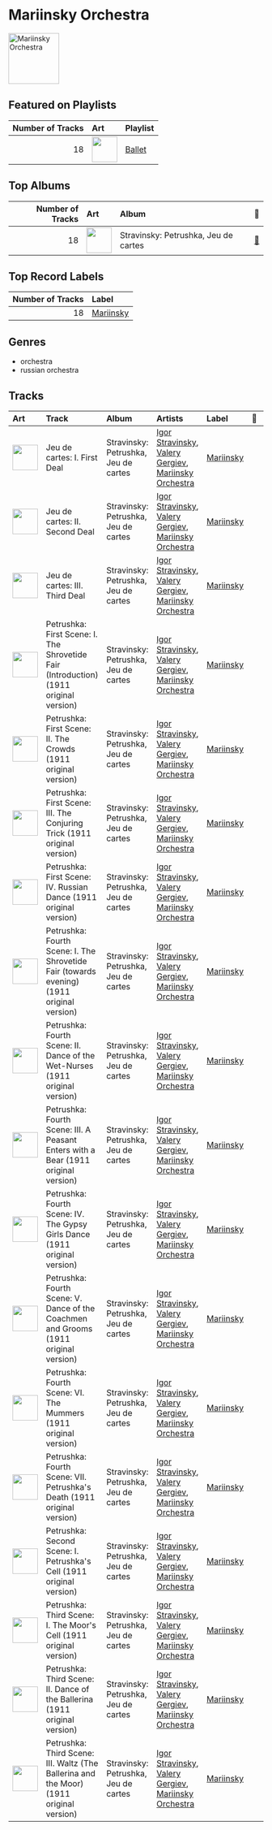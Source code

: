 
# Mariinsky Orchestra


<img src="https://i.scdn.co/image/ab6761610000e5eb0065f11220ca4bb030bffb72" alt="Mariinsky Orchestra" width="100" />

## Featured on Playlists
|   Number of Tracks | Art                                                                                                                                                                                                                         | Playlist                                  |
|-------------------:|:----------------------------------------------------------------------------------------------------------------------------------------------------------------------------------------------------------------------------|:------------------------------------------|
|                 18 | <img src="https://mosaic.scdn.co/640/ab67616d0000b2733620c09ca7ca202e676b783bab67616d0000b2733dc87408b73e227ec72eeab3ab67616d0000b2739daaa54cc50b6359ff1dc7a3ab67616d0000b273f0eb5b09e87f24415266d723" alt="" width="50" /> | [Ballet](../playlists/ballet/overview.md) |
## Top Albums

|   Number of Tracks | Art                                                                                              | Album                                | 🔗                                                          |
|-------------------:|:-------------------------------------------------------------------------------------------------|:-------------------------------------|:-----------------------------------------------------------|
|                 18 | <img src="https://i.scdn.co/image/ab67616d0000b2736d425516ed4317947a4f48af" alt="" width="50" /> | Stravinsky: Petrushka, Jeu de cartes | [🔗](https://open.spotify.com/album/19fQbFNjlfXgBAFqftKzWA) |

## Top Record Labels

|   Number of Tracks | Label                               |
|-------------------:|:------------------------------------|
|                 18 | [Mariinsky](../labels/mariinsky.md) |

## Genres

- orchestra
- russian orchestra

## Tracks

| Art                                                                                              | Track                                                                                     | Album                                | Artists                                                                                                                   | Label                               | 💚   | 🔗                                                          |
|:-------------------------------------------------------------------------------------------------|:------------------------------------------------------------------------------------------|:-------------------------------------|:--------------------------------------------------------------------------------------------------------------------------|:------------------------------------|:----|:-----------------------------------------------------------|
| <img src="https://i.scdn.co/image/ab67616d0000b2736d425516ed4317947a4f48af" alt="" width="50" /> | Jeu de cartes: I. First Deal                                                              | Stravinsky: Petrushka, Jeu de cartes | [Igor Stravinsky](igor_stravinsky.md), [Valery Gergiev](valery_gergiev.md), [Mariinsky Orchestra](mariinsky_orchestra.md) | [Mariinsky](../labels/mariinsky.md) |     | [🔗](https://open.spotify.com/track/3GLlyHxs9jj5OJtRUw7krB) |
| <img src="https://i.scdn.co/image/ab67616d0000b2736d425516ed4317947a4f48af" alt="" width="50" /> | Jeu de cartes: II. Second Deal                                                            | Stravinsky: Petrushka, Jeu de cartes | [Igor Stravinsky](igor_stravinsky.md), [Valery Gergiev](valery_gergiev.md), [Mariinsky Orchestra](mariinsky_orchestra.md) | [Mariinsky](../labels/mariinsky.md) |     | [🔗](https://open.spotify.com/track/01sFYbEnNAR4ZBChyKR1XG) |
| <img src="https://i.scdn.co/image/ab67616d0000b2736d425516ed4317947a4f48af" alt="" width="50" /> | Jeu de cartes: III. Third Deal                                                            | Stravinsky: Petrushka, Jeu de cartes | [Igor Stravinsky](igor_stravinsky.md), [Valery Gergiev](valery_gergiev.md), [Mariinsky Orchestra](mariinsky_orchestra.md) | [Mariinsky](../labels/mariinsky.md) |     | [🔗](https://open.spotify.com/track/1RmGFbd7C1jv5oBNRHX7cv) |
| <img src="https://i.scdn.co/image/ab67616d0000b2736d425516ed4317947a4f48af" alt="" width="50" /> | Petrushka: First Scene: I. The Shrovetide Fair (Introduction) (1911 original version)     | Stravinsky: Petrushka, Jeu de cartes | [Igor Stravinsky](igor_stravinsky.md), [Valery Gergiev](valery_gergiev.md), [Mariinsky Orchestra](mariinsky_orchestra.md) | [Mariinsky](../labels/mariinsky.md) |     | [🔗](https://open.spotify.com/track/0aRVTTqvik5P7H0WrUwIhu) |
| <img src="https://i.scdn.co/image/ab67616d0000b2736d425516ed4317947a4f48af" alt="" width="50" /> | Petrushka: First Scene: II. The Crowds (1911 original version)                            | Stravinsky: Petrushka, Jeu de cartes | [Igor Stravinsky](igor_stravinsky.md), [Valery Gergiev](valery_gergiev.md), [Mariinsky Orchestra](mariinsky_orchestra.md) | [Mariinsky](../labels/mariinsky.md) |     | [🔗](https://open.spotify.com/track/2Rb1R3QTqNACnDrwZdt5Ic) |
| <img src="https://i.scdn.co/image/ab67616d0000b2736d425516ed4317947a4f48af" alt="" width="50" /> | Petrushka: First Scene: III. The Conjuring Trick (1911 original version)                  | Stravinsky: Petrushka, Jeu de cartes | [Igor Stravinsky](igor_stravinsky.md), [Valery Gergiev](valery_gergiev.md), [Mariinsky Orchestra](mariinsky_orchestra.md) | [Mariinsky](../labels/mariinsky.md) |     | [🔗](https://open.spotify.com/track/5Ngr7bpBvlYNojEpw72eJ7) |
| <img src="https://i.scdn.co/image/ab67616d0000b2736d425516ed4317947a4f48af" alt="" width="50" /> | Petrushka: First Scene: IV. Russian Dance (1911 original version)                         | Stravinsky: Petrushka, Jeu de cartes | [Igor Stravinsky](igor_stravinsky.md), [Valery Gergiev](valery_gergiev.md), [Mariinsky Orchestra](mariinsky_orchestra.md) | [Mariinsky](../labels/mariinsky.md) |     | [🔗](https://open.spotify.com/track/44YT5PBqXUE1mCPBZWX7J4) |
| <img src="https://i.scdn.co/image/ab67616d0000b2736d425516ed4317947a4f48af" alt="" width="50" /> | Petrushka: Fourth Scene: I. The Shrovetide Fair (towards evening) (1911 original version) | Stravinsky: Petrushka, Jeu de cartes | [Igor Stravinsky](igor_stravinsky.md), [Valery Gergiev](valery_gergiev.md), [Mariinsky Orchestra](mariinsky_orchestra.md) | [Mariinsky](../labels/mariinsky.md) |     | [🔗](https://open.spotify.com/track/14GWS0o1EeFbGi10ZfdIHi) |
| <img src="https://i.scdn.co/image/ab67616d0000b2736d425516ed4317947a4f48af" alt="" width="50" /> | Petrushka: Fourth Scene: II. Dance of the Wet-Nurses (1911 original version)              | Stravinsky: Petrushka, Jeu de cartes | [Igor Stravinsky](igor_stravinsky.md), [Valery Gergiev](valery_gergiev.md), [Mariinsky Orchestra](mariinsky_orchestra.md) | [Mariinsky](../labels/mariinsky.md) |     | [🔗](https://open.spotify.com/track/1doCWMqKSAD9mVLD2nulpq) |
| <img src="https://i.scdn.co/image/ab67616d0000b2736d425516ed4317947a4f48af" alt="" width="50" /> | Petrushka: Fourth Scene: III. A Peasant Enters with a Bear (1911 original version)        | Stravinsky: Petrushka, Jeu de cartes | [Igor Stravinsky](igor_stravinsky.md), [Valery Gergiev](valery_gergiev.md), [Mariinsky Orchestra](mariinsky_orchestra.md) | [Mariinsky](../labels/mariinsky.md) |     | [🔗](https://open.spotify.com/track/2sieCbTqWHcEQwIRZyBIfQ) |
| <img src="https://i.scdn.co/image/ab67616d0000b2736d425516ed4317947a4f48af" alt="" width="50" /> | Petrushka: Fourth Scene: IV. The Gypsy Girls Dance (1911 original version)                | Stravinsky: Petrushka, Jeu de cartes | [Igor Stravinsky](igor_stravinsky.md), [Valery Gergiev](valery_gergiev.md), [Mariinsky Orchestra](mariinsky_orchestra.md) | [Mariinsky](../labels/mariinsky.md) |     | [🔗](https://open.spotify.com/track/1AmGUA9QW34e9clnXYFdWn) |
| <img src="https://i.scdn.co/image/ab67616d0000b2736d425516ed4317947a4f48af" alt="" width="50" /> | Petrushka: Fourth Scene: V. Dance of the Coachmen and Grooms (1911 original version)      | Stravinsky: Petrushka, Jeu de cartes | [Igor Stravinsky](igor_stravinsky.md), [Valery Gergiev](valery_gergiev.md), [Mariinsky Orchestra](mariinsky_orchestra.md) | [Mariinsky](../labels/mariinsky.md) |     | [🔗](https://open.spotify.com/track/0g12fQ8G4QUWX0Kbn2Q6r0) |
| <img src="https://i.scdn.co/image/ab67616d0000b2736d425516ed4317947a4f48af" alt="" width="50" /> | Petrushka: Fourth Scene: VI. The Mummers (1911 original version)                          | Stravinsky: Petrushka, Jeu de cartes | [Igor Stravinsky](igor_stravinsky.md), [Valery Gergiev](valery_gergiev.md), [Mariinsky Orchestra](mariinsky_orchestra.md) | [Mariinsky](../labels/mariinsky.md) |     | [🔗](https://open.spotify.com/track/31pNUdNPljYjMahrE35C8h) |
| <img src="https://i.scdn.co/image/ab67616d0000b2736d425516ed4317947a4f48af" alt="" width="50" /> | Petrushka: Fourth Scene: VII. Petrushka's Death (1911 original version)                   | Stravinsky: Petrushka, Jeu de cartes | [Igor Stravinsky](igor_stravinsky.md), [Valery Gergiev](valery_gergiev.md), [Mariinsky Orchestra](mariinsky_orchestra.md) | [Mariinsky](../labels/mariinsky.md) |     | [🔗](https://open.spotify.com/track/5vmh1dWU5B7GIt4gxcTiYy) |
| <img src="https://i.scdn.co/image/ab67616d0000b2736d425516ed4317947a4f48af" alt="" width="50" /> | Petrushka: Second Scene: I. Petrushka's Cell (1911 original version)                      | Stravinsky: Petrushka, Jeu de cartes | [Igor Stravinsky](igor_stravinsky.md), [Valery Gergiev](valery_gergiev.md), [Mariinsky Orchestra](mariinsky_orchestra.md) | [Mariinsky](../labels/mariinsky.md) |     | [🔗](https://open.spotify.com/track/6g0qWuKnsE1js5mo4HAigx) |
| <img src="https://i.scdn.co/image/ab67616d0000b2736d425516ed4317947a4f48af" alt="" width="50" /> | Petrushka: Third Scene: I. The Moor's Cell (1911 original version)                        | Stravinsky: Petrushka, Jeu de cartes | [Igor Stravinsky](igor_stravinsky.md), [Valery Gergiev](valery_gergiev.md), [Mariinsky Orchestra](mariinsky_orchestra.md) | [Mariinsky](../labels/mariinsky.md) |     | [🔗](https://open.spotify.com/track/0PFEP4Rom9u9D9kA8yTkYQ) |
| <img src="https://i.scdn.co/image/ab67616d0000b2736d425516ed4317947a4f48af" alt="" width="50" /> | Petrushka: Third Scene: II. Dance of the Ballerina (1911 original version)                | Stravinsky: Petrushka, Jeu de cartes | [Igor Stravinsky](igor_stravinsky.md), [Valery Gergiev](valery_gergiev.md), [Mariinsky Orchestra](mariinsky_orchestra.md) | [Mariinsky](../labels/mariinsky.md) |     | [🔗](https://open.spotify.com/track/5CQt9zxHHZiABfdEQoUsAO) |
| <img src="https://i.scdn.co/image/ab67616d0000b2736d425516ed4317947a4f48af" alt="" width="50" /> | Petrushka: Third Scene: III. Waltz (The Ballerina and the Moor) (1911 original version)   | Stravinsky: Petrushka, Jeu de cartes | [Igor Stravinsky](igor_stravinsky.md), [Valery Gergiev](valery_gergiev.md), [Mariinsky Orchestra](mariinsky_orchestra.md) | [Mariinsky](../labels/mariinsky.md) |     | [🔗](https://open.spotify.com/track/5Nz0PKTW9OgraAtvjYJvO9) |